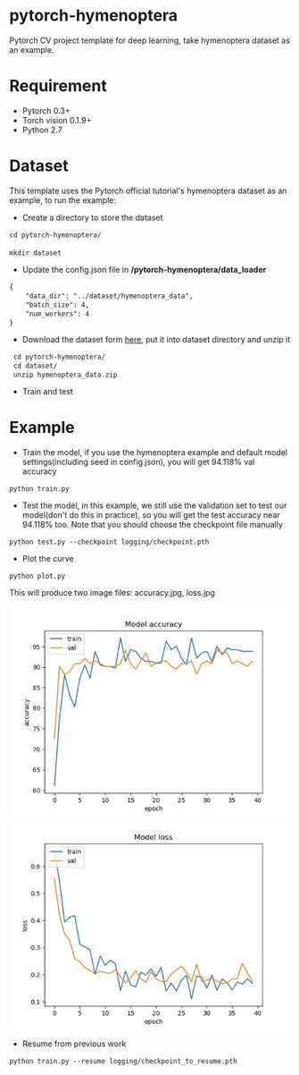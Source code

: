 # pytorch-hymenoptera
Pytorch CV project template for deep learning, take hymenoptera dataset as an example.

# Requirement
* Pytorch 0.3+
* Torch vision 0.1.9+
* Python 2.7

# Dataset
This template uses the Pytorch official tutorial's hymenoptera dataset as an example, to run the example:
* Create a directory to store the dataset

```
cd pytorch-hymenoptera/

mkdir dataset
```
* Update the config.json file in **/pytorch-hymenoptera/data_loader**
```
{
    "data_dir": "../dataset/hymenoptera_data",
    "batch_size": 4,
    "num_workers": 4
}
```
* Download the dataset form [here](https://download.pytorch.org/tutorial/hymenoptera_data.zip), put it into dataset directory and unzip it
```
 cd pytorch-hymenoptera/
 cd dataset/
 unzip hymenoptera_data.zip
```
* Train and test

# Example
* Train the model, if you use the hymenoptera example and default model settings(including seed in config.json), you will get 94.118% val accuracy
```
python train.py
```
* Test the model, in this example, we still use the validation set to test our model(don't do this in practice), so you will get the test accuracy near 94.118% too. Note that you should choose the checkpoint file manually
```
python test.py --checkpoint logging/checkpoint.pth
```
* Plot the curve
```
python plot.py
```
This will produce two image files: accuracy.jpg, loss.jpg

![accuracy](https://github.com/Kexiii/pytorch-hymenoptera/blob/master/accuracy.jpg)
![loss](https://github.com/Kexiii/pytorch-hymenoptera/blob/master/loss.jpg)

* Resume from previous work
```
python train.py --resume logging/checkpoint_to_resume.pth
```
